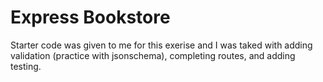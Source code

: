 # Express Bookstore

Starter code was given to me for this exerise and I was taked with adding validation (practice with jsonschema), completing routes, and adding testing. 